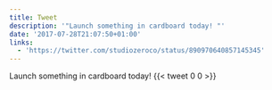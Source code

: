 ```yaml
---
title: Tweet
description: '"Launch something in cardboard today! "'
date: '2017-07-28T21:07:50+01:00'
links:
  - 'https://twitter.com/studiozeroco/status/890970640857145345'
---
```

Launch something in cardboard today! 
      {{< tweet 0 0 >}}
    
